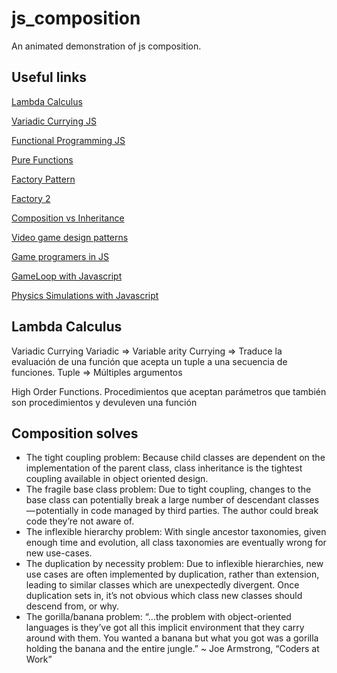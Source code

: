 # js_composition
An animated demonstration of js composition.

## Useful links
[Lambda Calculus](https://plato.stanford.edu/entries/lambda-calculus/)

[Variadic Currying JS](http://extralogical.net/articles/currying-javascript.html)

[Functional Programming JS](https://www.youtube.com/watch?reload=9&v=qtsbZarFzm8)

[Pure Functions](http://www.nicoespeon.com/en/2015/01/pure-functions-javascript/)

[Factory Pattern](https://medium.com/javascript-scene/javascript-factory-functions-with-es6-4d224591a8b1)

[Factory 2](https://www.youtube.com/watch?v=wfMtDGfHWpA)

[Composition vs Inheritance](https://www.youtube.com/watch?v=dYUZiJEy0JE)

[Video game design patterns](http://gameprogrammingpatterns.com/contents.html)

[Game programers in JS](https://www.youtube.com/watch?v=avwDj3KRuLc)

[GameLoop with Javascript](https://isaacsukin.com/news/2015/01/detailed-explanation-javascript-game-loops-and-timing)

[Physics Simulations with Javascript](https://www.khanacademy.org/computing/computer-programming/programming-natural-simulations)

## Lambda Calculus

Variadic Currying
Variadic => Variable arity
Currying => Traduce la evaluación de una función que acepta un tuple a una secuencia de funciones.
Tuple => Múltiples argumentos

High Order Functions.  Procedimientos que aceptan parámetros que también son procedimientos y devuleven una función


## Composition solves

* The tight coupling problem: Because child classes are dependent on the implementation of the parent class, class inheritance is the tightest coupling available in object oriented design.
* The fragile base class problem: Due to tight coupling, changes to the base class can potentially break a large number of descendant classes — potentially in code managed by third parties. The author could break code they’re not aware of.
* The inflexible hierarchy problem: With single ancestor taxonomies, given enough time and evolution, all class taxonomies are eventually wrong for new use-cases.
* The duplication by necessity problem: Due to inflexible hierarchies, new use cases are often implemented by duplication, rather than extension, leading to similar classes which are unexpectedly divergent. Once duplication sets in, it’s not obvious which class new classes should descend from, or why.
* The gorilla/banana problem: “…the problem with object-oriented languages is they’ve got all this implicit environment that they carry around with them. You wanted a banana but what you got was a gorilla holding the banana and the entire jungle.” ~ Joe Armstrong, “Coders at Work”
